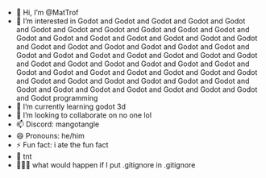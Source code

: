 - 👋 Hi, I’m @MatTrof
- 👀 I’m interested in Godot and Godot and Godot and Godot and Godot and Godot and Godot and Godot and Godot and Godot and Godot and Godot and Godot and Godot and Godot and Godot and Godot and Godot and Godot and Godot and Godot and Godot and Godot and Godot and Godot and Godot and Godot and Godot and Godot and Godot and Godot and Godot and Godot and Godot and Godot and Godot and Godot and Godot and Godot and Godot and Godot and Godot and Godot and Godot and Godot and Godot and Godot and Godot and Godot and Godot and Godot and Godot and Godot and Godot and Godot and Godot and Godot and Godot programming
- 🌱 I’m currently learning godot 3d
- 💞️ I’m looking to collaborate on no one lol
- 📫 Discord: mangotangle
- 😄 Pronouns: he/him 
- ⚡ Fun fact: i ate the fun fact
- 🧨 tnt
- 🤫🧏‍♂️ what would happen if I put .gitignore in .gitignore
<!---
MatTrof/MatTrof is a ✨ special ✨ repository because its `README.md` (this file) appears on your GitHub profile.
You can click the Preview link to take a look at your changes.
ok idc
--->
